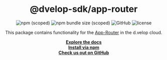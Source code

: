 <div align="center">

  <h1>@dvelop-sdk/app-router</h1>

  <img alt="npm (scoped)" src="https://img.shields.io/npm/v/@dvelop-sdk/axios-hal-json?style=for-the-badge">

  <img alt="npm bundle size (scoped)" src="https://img.shields.io/bundlephobia/min/@dvelop-sdk/axios-hal-json?style=for-the-badge">

  <img alt="GitHub" src="https://img.shields.io/badge/GitHub-dvelop--sdk--node-%23ff0844?logo=github&style=for-the-badge">

  <img alt="license" src="https://img.shields.io/github/license/d-velop/dvelop-sdk-node?style=for-the-badge">

  </br>

  <p>This package contains functionality for the <a href="https://developer.d-velop.de/dev/en/basics">App-Router</a> in the d.velop cloud.</p>

  <a href="https://d-velop.github.io/dvelop-sdk-node/modules/axios-hal-json.html"><strong>Explore the docs</strong></a>
  </br>
  <a href="https://www.npmjs.com/package/@dvelop-sdk/axios-hal-json"><strong>Install via npm</strong></a>
  </br>
  <a href="https://github.com/d-velop/dvelop-sdk-node"><strong>Check us out on GitHub</strong></a>

</div>